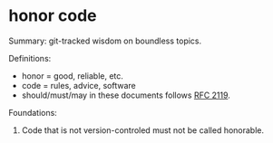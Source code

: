 # honor code

Summary: git-tracked wisdom on boundless topics.

Definitions:
- honor = good, reliable, etc.
- code = rules, advice, software
- should/must/may in these documents follows [RFC 2119](https://datatracker.ietf.org/doc/html/rfc2119).

Foundations:
1. Code that is not version-controled must not be called honorable.

